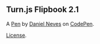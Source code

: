 Turn.js Flipbook 2.1
--------------------


A [Pen](https://codepen.io/ghuroo/pen/oWRedB) by [Daniel Neves](https://codepen.io/ghuroo) on [CodePen](https://codepen.io).

[License](https://codepen.io/license/pen/oWRedB).